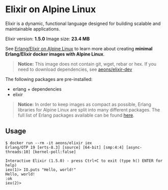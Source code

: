 Elixir on Alpine Linux
=====

Elixir is a dynamic, functional language designed for building scalable and maintainable applications.

Elixir version: **1.5.0**
Image size: **23.4 MB**

See [Erlang/Elixir on Alpine Linux](https://github.com/msaraiva/alpine-erlang) to learn more about creating **minimal Erlang/Elixir docker images with Alpine Linux**.

> **Notice:** This image does not contain git, wget, rebar or hex. If you need to download dependencies, see [aeons/elixir-dev](https://registry.hub.docker.com/u/aeons/elixir-dev/)

The following packages are pre-installed:

- erlang + dependencies
- elixir

> **Notice:** In order to keep images as compact as possible, Erlang libraries for Alpine Linux are split into many different packages. The full list of Erlang packages available can be found [here](https://pkgs.alpinelinux.org/packages?name=erlang*&branch=v3.5).

## Usage

```
$ docker run --rm -it aeons/elixir iex
Erlang/OTP 19 [erts-8.3] [source] [64-bit] [smp:4:4] [async-threads:10] [kernel-poll:false]

Interactive Elixir (1.5.0) - press Ctrl+C to exit (type h() ENTER for help)
iex(1)> IO.puts "Hello, world!"
Hello, world!
:ok
iex(2)>
```

